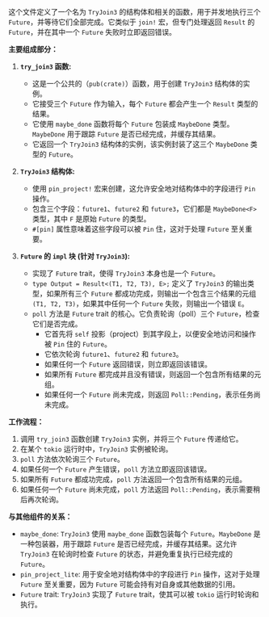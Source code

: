 这个文件定义了一个名为 `TryJoin3` 的结构体和相关的函数，用于并发地执行三个 `Future`，并等待它们全部完成。它类似于 `join!` 宏，但专门处理返回 `Result` 的 `Future`，并在其中一个 `Future` 失败时立即返回错误。

**主要组成部分：**

1.  **`try_join3` 函数:**
    *   这是一个公共的（`pub(crate)`）函数，用于创建 `TryJoin3` 结构体的实例。
    *   它接受三个 `Future` 作为输入，每个 `Future` 都会产生一个 `Result` 类型的结果。
    *   它使用 `maybe_done` 函数将每个 `Future` 包装成 `MaybeDone` 类型。`MaybeDone` 用于跟踪 `Future` 是否已经完成，并缓存其结果。
    *   它返回一个 `TryJoin3` 结构体的实例，该实例封装了这三个 `MaybeDone` 类型的 `Future`。

2.  **`TryJoin3` 结构体:**
    *   使用 `pin_project!` 宏来创建，这允许安全地对结构体中的字段进行 `Pin` 操作。
    *   包含三个字段：`future1`、`future2` 和 `future3`，它们都是 `MaybeDone<F>` 类型，其中 `F` 是原始 `Future` 的类型。
    *   `#[pin]` 属性意味着这些字段可以被 `Pin` 住，这对于处理 `Future` 至关重要。

3.  **`Future` 的 `impl` 块 (针对 `TryJoin3`):**
    *   实现了 `Future` trait，使得 `TryJoin3` 本身也是一个 `Future`。
    *   `type Output = Result<(T1, T2, T3), E>;` 定义了 `TryJoin3` 的输出类型，如果所有三个 `Future` 都成功完成，则输出一个包含三个结果的元组 `(T1, T2, T3)`，如果其中任何一个 `Future` 失败，则输出一个错误 `E`。
    *   `poll` 方法是 `Future` trait 的核心。它负责轮询（poll）三个 `Future`，检查它们是否完成。
        *   它首先将 `self` 投影（project）到其字段上，以便安全地访问和操作被 `Pin` 住的 `Future`。
        *   它依次轮询 `future1`、`future2` 和 `future3`。
        *   如果任何一个 `Future` 返回错误，则立即返回该错误。
        *   如果所有 `Future` 都完成并且没有错误，则返回一个包含所有结果的元组。
        *   如果任何一个 `Future` 尚未完成，则返回 `Poll::Pending`，表示任务尚未完成。

**工作流程：**

1.  调用 `try_join3` 函数创建 `TryJoin3` 实例，并将三个 `Future` 传递给它。
2.  在某个 `tokio` 运行时中，`TryJoin3` 实例被轮询。
3.  `poll` 方法依次轮询三个 `Future`。
4.  如果任何一个 `Future` 产生错误，`poll` 方法立即返回该错误。
5.  如果所有 `Future` 都成功完成，`poll` 方法返回一个包含所有结果的元组。
6.  如果任何一个 `Future` 尚未完成，`poll` 方法返回 `Poll::Pending`，表示需要稍后再次轮询。

**与其他组件的关系：**

*   `maybe_done`:  `TryJoin3` 使用 `maybe_done` 函数包装每个 `Future`。`MaybeDone` 是一种包装器，用于跟踪 `Future` 是否已经完成，并缓存其结果。这允许 `TryJoin3` 在轮询时检查 `Future` 的状态，并避免重复执行已经完成的 `Future`。
*   `pin_project_lite`:  用于安全地对结构体中的字段进行 `Pin` 操作，这对于处理 `Future` 至关重要，因为 `Future` 可能会持有对自身或其他数据的引用。
*   `Future` trait:  `TryJoin3` 实现了 `Future` trait，使其可以被 `tokio` 运行时轮询和执行。
